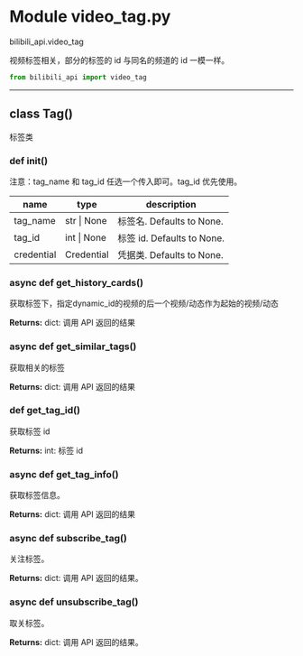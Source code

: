# Module video_tag.py


bilibili_api.video_tag

视频标签相关，部分的标签的 id 与同名的频道的 id 一模一样。


``` python
from bilibili_api import video_tag
```

---

## class Tag()

标签类




### def __init__()

注意：tag_name 和 tag_id 任选一个传入即可。tag_id 优先使用。


| name | type | description |
| - | - | - |
| tag_name | str \| None | 标签名. Defaults to None. |
| tag_id | int \| None | 标签 id. Defaults to None. |
| credential | Credential | 凭据类. Defaults to None. |


### async def get_history_cards()

获取标签下，指定dynamic_id的视频的后一个视频/动态作为起始的视频/动态



**Returns:** dict: 调用 API 返回的结果




### async def get_similar_tags()

获取相关的标签



**Returns:** dict: 调用 API 返回的结果




### def get_tag_id()

获取标签 id



**Returns:** int: 标签 id




### async def get_tag_info()

获取标签信息。



**Returns:** dict: 调用 API 返回的结果




### async def subscribe_tag()

关注标签。



**Returns:** dict: 调用 API 返回的结果。




### async def unsubscribe_tag()

取关标签。



**Returns:** dict: 调用 API 返回的结果。




